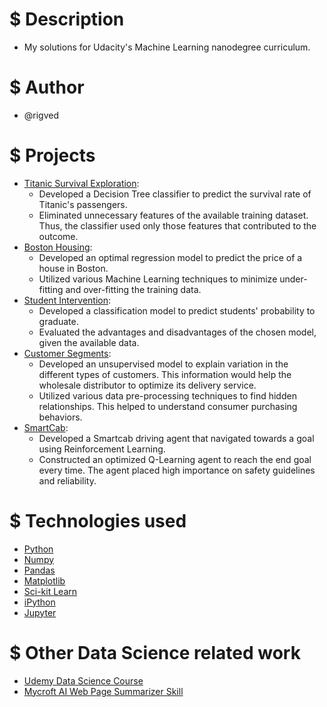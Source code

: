 # $ Description
* My solutions for Udacity's Machine Learning nanodegree curriculum.

# $ Author
* @rigved

# $ Projects
* [Titanic Survival Exploration](https://github.com/rigved/udacity-machine-learning/tree/master/projects/titanic_survival_exploration):
    * Developed a Decision Tree classifier to predict the survival rate of Titanic's passengers.
    * Eliminated unnecessary features of the available training dataset. Thus, the classifier used only those features that contributed to the outcome.
* [Boston Housing](https://github.com/rigved/udacity-machine-learning/tree/master/projects/boston_housing):
    * Developed an optimal regression model to predict the price of a house in Boston.
    * Utilized various Machine Learning techniques to minimize under-fitting and over-fitting the training data.
* [Student Intervention](https://github.com/rigved/udacity-machine-learning/tree/master/projects/student_intervention):
    * Developed a classification model to predict students' probability to graduate.
    * Evaluated the advantages and disadvantages of the chosen model, given the available data.
* [Customer Segments](https://github.com/rigved/udacity-machine-learning/tree/master/projects/creating_customer_segments):
    * Developed an unsupervised model to explain variation in the different types of customers. This information would help the wholesale distributor to optimize its delivery service.
    * Utilized various data pre-processing techniques to find hidden relationships. This helped to understand consumer purchasing behaviors.
* [SmartCab](https://github.com/rigved/udacity-machine-learning/tree/master/projects/smartcab):
    * Developed a Smartcab driving agent that navigated towards a goal using Reinforcement Learning.
    * Constructed an optimized Q-Learning agent to reach the end goal every time. The agent placed high importance on safety guidelines and reliability.

# $ Technologies used
* [Python](https://www.python.org/)
* [Numpy](https://numpy.org/)
* [Pandas](https://pandas.pydata.org/)
* [Matplotlib](https://matplotlib.org/)
* [Sci-kit Learn](https://scikit-learn.org/)
* [iPython](https://ipython.org/)
* [Jupyter](https://jupyter.org/)

# $ Other Data Science related work
* [Udemy Data Science Course](https://rigved.github.io/udemy-data-science-course/)
* [Mycroft AI Web Page Summarizer Skill](https://rigved.github.io/webpage-summarizer-skill/)
